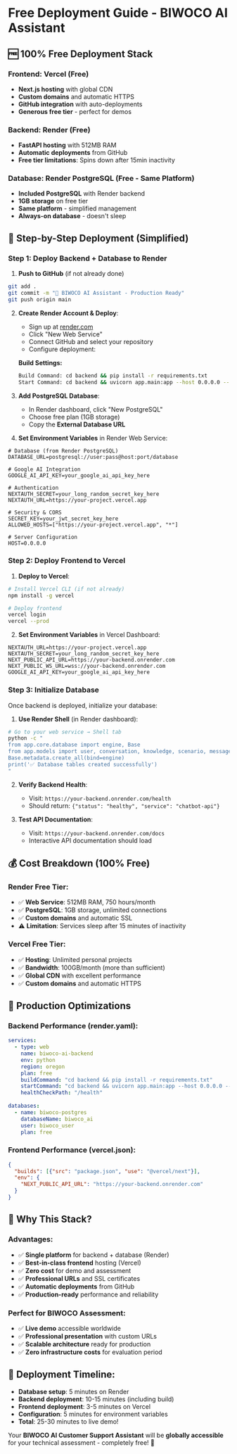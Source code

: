 # Free Deployment Guide - BIWOCO AI Assistant

## 🆓 **100% Free Deployment Stack**

### **Frontend: Vercel (Free)**
- **Next.js hosting** with global CDN
- **Custom domains** and automatic HTTPS
- **GitHub integration** with auto-deployments
- **Generous free tier** - perfect for demos

### **Backend: Render (Free)**
- **FastAPI hosting** with 512MB RAM
- **Automatic deployments** from GitHub
- **Free tier limitations**: Spins down after 15min inactivity

### **Database: Render PostgreSQL (Free - Same Platform)**
- **Included PostgreSQL** with Render backend
- **1GB storage** on free tier
- **Same platform** - simplified management
- **Always-on database** - doesn't sleep

## 🚀 **Step-by-Step Deployment (Simplified)**

### **Step 1: Deploy Backend + Database to Render**

1. **Push to GitHub** (if not already done)
```bash
git add .
git commit -m "🚀 BIWOCO AI Assistant - Production Ready"
git push origin main
```

2. **Create Render Account & Deploy**:
   - Sign up at [render.com](https://render.com)
   - Click "New Web Service"
   - Connect GitHub and select your repository
   - Configure deployment:

   **Build Settings:**
   ```bash
   Build Command: cd backend && pip install -r requirements.txt
   Start Command: cd backend && uvicorn app.main:app --host 0.0.0.0 --port $PORT
   ```

3. **Add PostgreSQL Database**:
   - In Render dashboard, click "New PostgreSQL"
   - Choose free plan (1GB storage)
   - Copy the **External Database URL**

4. **Set Environment Variables** in Render Web Service:
```env
# Database (from Render PostgreSQL)
DATABASE_URL=postgresql://user:pass@host:port/database

# Google AI Integration
GOOGLE_AI_API_KEY=your_google_ai_api_key_here

# Authentication
NEXTAUTH_SECRET=your_long_random_secret_key_here
NEXTAUTH_URL=https://your-project.vercel.app

# Security & CORS
SECRET_KEY=your_jwt_secret_key_here
ALLOWED_HOSTS=["https://your-project.vercel.app", "*"]

# Server Configuration
HOST=0.0.0.0
```

### **Step 2: Deploy Frontend to Vercel**

1. **Deploy to Vercel**:
```bash
# Install Vercel CLI (if not already)
npm install -g vercel

# Deploy frontend
vercel login
vercel --prod
```

2. **Set Environment Variables** in Vercel Dashboard:
```env
NEXTAUTH_URL=https://your-project.vercel.app
NEXTAUTH_SECRET=your_long_random_secret_key_here
NEXT_PUBLIC_API_URL=https://your-backend.onrender.com
NEXT_PUBLIC_WS_URL=wss://your-backend.onrender.com
GOOGLE_AI_API_KEY=your_google_ai_api_key_here
```

### **Step 3: Initialize Database**

Once backend is deployed, initialize your database:

1. **Use Render Shell** (in Render dashboard):
```bash
# Go to your web service → Shell tab
python -c "
from app.core.database import engine, Base
from app.models import user, conversation, knowledge, scenario, message
Base.metadata.create_all(bind=engine)
print('✅ Database tables created successfully')
"
```

2. **Verify Backend Health**:
   - Visit: `https://your-backend.onrender.com/health`
   - Should return: `{"status": "healthy", "service": "chatbot-api"}`

3. **Test API Documentation**:
   - Visit: `https://your-backend.onrender.com/docs`
   - Interactive API documentation should load

## 💰 **Cost Breakdown (100% Free)**

### **Render Free Tier:**
- ✅ **Web Service**: 512MB RAM, 750 hours/month
- ✅ **PostgreSQL**: 1GB storage, unlimited connections
- ✅ **Custom domains** and automatic SSL
- ⚠️ **Limitation**: Services sleep after 15 minutes of inactivity

### **Vercel Free Tier:**
- ✅ **Hosting**: Unlimited personal projects
- ✅ **Bandwidth**: 100GB/month (more than sufficient)
- ✅ **Global CDN** with excellent performance
- ✅ **Custom domains** and automatic HTTPS

## 🔧 **Production Optimizations**

### **Backend Performance (render.yaml):**
```yaml
services:
  - type: web
    name: biwoco-ai-backend
    env: python
    region: oregon
    plan: free
    buildCommand: "cd backend && pip install -r requirements.txt"
    startCommand: "cd backend && uvicorn app.main:app --host 0.0.0.0 --port $PORT"
    healthCheckPath: "/health"
    
databases:
  - name: biwoco-postgres
    databaseName: biwoco_ai
    user: biwoco_user
    plan: free
```

### **Frontend Performance (vercel.json):**
```json
{
  "builds": [{"src": "package.json", "use": "@vercel/next"}],
  "env": {
    "NEXT_PUBLIC_API_URL": "https://your-backend.onrender.com"
  }
}
```

## 🎯 **Why This Stack?**

### **Advantages:**
- ✅ **Single platform** for backend + database (Render)
- ✅ **Best-in-class frontend** hosting (Vercel)
- ✅ **Zero cost** for demo and assessment
- ✅ **Professional URLs** and SSL certificates
- ✅ **Automatic deployments** from GitHub
- ✅ **Production-ready** performance and reliability

### **Perfect for BIWOCO Assessment:**
- ✅ **Live demo** accessible worldwide
- ✅ **Professional presentation** with custom URLs
- ✅ **Scalable architecture** ready for production
- ✅ **Zero infrastructure costs** for evaluation period

## 🚀 **Deployment Timeline:**

- **Database setup**: 5 minutes on Render
- **Backend deployment**: 10-15 minutes (including build)
- **Frontend deployment**: 3-5 minutes on Vercel
- **Configuration**: 5 minutes for environment variables
- **Total**: 25-30 minutes to live demo!

Your **BIWOCO AI Customer Support Assistant** will be **globally accessible** for your technical assessment - completely free! 🎉